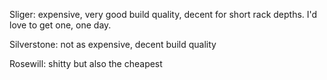 
Sliger: expensive, very good build quality, decent for short rack depths. I'd love to get one, one day.

Silverstone: not as expensive, decent build quality

Rosewill: shitty but also the cheapest